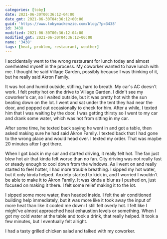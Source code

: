 ```yaml
---
categories: [toby]
date: 2021-06-30T00:36:12-04:00
date_gmt: 2021-06-30T04:36:12+00:00
guid: 'https://www.tobymackenzie.com/blog/?p=3438'
id: 3438
modified: 2021-06-30T00:36:12-04:00
modified_gmt: 2021-06-30T04:36:12+00:00
name: '3438'
tags: [heat, problem, restaurant, weather]
---
```


I accidentally went to the wrong restaurant for lunch today and almost overheated myself in the process.<!--more-->  My coworker wanted to have lunch with me.  I thought he said Village Garden, possibly because I was thinking of it, but he really said Akron Family.

It was hot and humid outside, stifling, hard to breath.  My car's AC doesn't work.  I felt pretty hot on the drive to Village Garden.  I didn't see my coworker's car, so I waited outside, but it was pretty hot with the sun beating down on the lot.  I went and sat under the tent they had near the door, and popped out occasionally to check for him.  After a while, I texted him that I was waiting by the door.  I was getting thirsty so I went to my car and drank some water, which was hot from sitting in my car.

After some time, he texted back saying he went in and got a table, then asked making sure he had said Akron Family.  I texted back that I had gone to the wrong place and would head over.  I texted my order.  That was maybe 20 minutes after I got there.

When I got back in my car and started driving, it really felt hot.  The fan just blew hot air that kinda felt worse than no fan.  City driving was not really fast or steady enough to cool down from the windows.  As I went on and really started to feel hotter, I had more trouble breathing.  I sipped my hot water, but it only kinda helped.  Anxiety started to kick in, and I worried I wouldn't be able to make it to Akron Family.  It was kinda a blur as I pushed on, just focused on making it there.  I felt some relief making it to the lot.

I sipped some more water, then headed inside.  I felt the air conditioned building help immediately, but it was more like it took away the input of more heat than like it cooled me down:  I still felt overly hot.  I felt like I might've almost approached heat exhaustion levels or something.  When I got my cold water at the table and took a drink, that really helped.  It took a few minutes, but I eventually felt alright.

I had a tasty grilled chicken salad and talked with my coworker.
